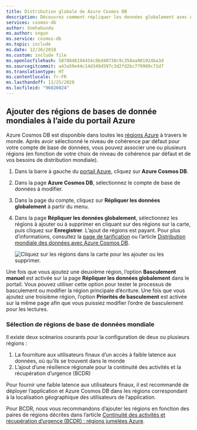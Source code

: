 ```yaml
---
title: Distribution globale de Azure Cosmos DB
description: Découvrez comment répliquer les données globalement avec Azure Cosmos DB dans le portail Azure
services: cosmos-db
author: SnehaGunda
ms.author: sngun
ms.service: cosmos-db
ms.topic: include
ms.date: 12/26/2018
ms.custom: include file
ms.openlocfilehash: 58788d6194454c8bd40730c9c350aa901924ba3d
ms.sourcegitcommit: a43a59e44c14d349d597c3d2fd2bc779989c71d7
ms.translationtype: HT
ms.contentlocale: fr-FR
ms.lasthandoff: 11/25/2020
ms.locfileid: "96026024"
---
```

## <a name="add-global-database-regions-using-the-azure-portal"></a><a id="addregion"></a>Ajouter des régions de bases de donnée mondiales à l’aide du portail Azure
Azure Cosmos DB est disponible dans toutes les [régions Azure][azureregions] à travers le monde. Après avoir sélectionné le niveau de cohérence par défaut pour votre compte de base de données, vous pouvez associer une ou plusieurs régions (en fonction de votre choix de niveau de cohérence par défaut et de vos besoins de distribution mondiale).

1. Dans la barre à gauche du [portail Azure](https://portal.azure.com/), cliquez sur **Azure Cosmos DB**.
2. Dans la page **Azure Cosmos DB**, sélectionnez le compte de base de données à modifier.
3. Dans la page du compte, cliquez sur **Répliquer les données globalement** à partir du menu.
4. Dans la page **Répliquer les données globalement**, sélectionnez les régions à ajouter ou à supprimer en cliquant sur des régions sur la carte, puis cliquez sur **Enregistrer**. L’ajout de régions est payant. Pour plus d’informations, consultez la [page de tarification](https://azure.microsoft.com/pricing/details/cosmos-db/) ou l’article [Distribution mondiale des données avec Azure Cosmos DB](../articles/cosmos-db/distribute-data-globally.md).
   
    ![Cliquez sur les régions dans la carte pour les ajouter ou les supprimer.][1]
    
Une fois que vous ajoutez une deuxième région, l’option **Basculement manuel** est activée sur la page **Répliquer les données globalement** dans le portail. Vous pouvez utiliser cette option pour tester le processus de basculement ou modifier la région principale d’écriture. Une fois que vous ajoutez une troisième région, l’option **Priorités de basculement** est activée sur la même page afin que vous puissiez modifier l’ordre de basculement pour les lectures.  

### <a name="selecting-global-database-regions"></a>Sélection de régions de base de données mondiale
Il existe deux scénarios courants pour la configuration de deux ou plusieurs régions :

1. La fourniture aux utilisateurs finaux d’un accès à faible latence aux données, où qu’ils se trouvent dans le monde
2. L’ajout d’une résilience régionale pour la continuité des activités et la récupération d’urgence (BCDR)

Pour fournir une faible latence aux utilisateurs finaux, il est recommandé de déployer l’application et Azure Cosmos DB dans les régions correspondant à la localisation géographique des utilisateurs de l’application.

Pour BCDR, nous vous recommandons d’ajouter les régions en fonction des paires de régions décrites dans l’article [Continuité des activités et récupération d’urgence (BCDR) : régions jumelées Azure][bcdr].

<!--

## <a id="selectwriteregion"></a>Select the write region

While all regions associated with your Cosmos DB database account can serve reads (both, single item as well as multi-item paginated reads) and queries, only one region can actively receive the write (insert, upsert, replace, delete) requests. To set the active write region, do the following  


1. In the **Azure Cosmos DB** blade, select the database account to modify.
2. In the account blade, click **Replicate data globally** from the menu.
3. In the **Replicate data globally** blade, click **Manual Failover** from the top bar.
    ![Change the write region under Azure Cosmos DB Account > Replicate data globally > Manual Failover][2]
4. Select a read region to become the new write region, click the checkbox to confirm triggering a failover, and click OK
    ![Change the write region by selecting a new region in list under Azure Cosmos DB Account > Replicate data globally > Manual Failover][3]

--->

<!--Image references-->
[1]: ./media/cosmos-db-tutorial-global-distribution-portal/azure-cosmos-db-add-region.png
[2]: ./media/cosmos-db-tutorial-global-distribution-portal/azure-cosmos-db-manual-failover-1.png
[3]: ./media/cosmos-db-tutorial-global-distribution-portal/azure-cosmos-db-manual-failover-2.png

<!--Reference style links - using these makes the source content way more readable than using inline links-->
[bcdr]: ../articles/best-practices-availability-paired-regions.md
[consistency]: ../articles/cosmos-db/consistency-levels.md
[azureregions]: https://azure.microsoft.com/regions/#services
[offers]: https://azure.microsoft.com/pricing/details/cosmos-db/